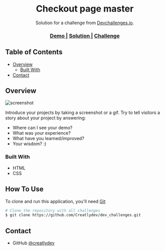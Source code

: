 <h1 align="center">Checkout page master</h1>

<div align="center">
   Solution for a challenge from  <a href="http://devchallenges.io" target="_blank">Devchallenges.io</a>.
</div>

<div align="center">
  <h3>
    <a href="https://checkout-page-main.netlify.app/">
      Demo
    </a>
    <span> | </span>
    <a href="https://devchallenges.io/solutions/o2xgth8V87nCT6Sq6n8B">
      Solution
    </a>
    <span> | </span>
    <a href="https://devchallenges.io/challenges/0J1NxxGhOUYVqihwegfO">
      Challenge
    </a>
  </h3>
</div>

<!-- TABLE OF CONTENTS -->

## Table of Contents

- [Overview](#overview)
  - [Built With](#built-with)
- [Contact](#contact)

<!-- OVERVIEW -->

## Overview

![screenshot](https://user-images.githubusercontent.com/16707738/92399059-5716eb00-f132-11ea-8b14-bcacdc8ec97b.png)

Introduce your projects by taking a screenshot or a gif. Try to tell visitors a story about your project by answering:

- Where can I see your demo?
- What was your experience?
- What have you learned/improved?
- Your wisdom? :) 
### Built With

<!-- This section should list any major frameworks that you built your project using. Here are a few examples.-->
- HTML
- CSS



## How To Use

To clone and run this application, you'll need [Git](https://git-scm.com) 

```bash
# Clone the repository with all challenges
$ git clone https://github.com/Creatlydev/dev_challenges.git
```

## Contact

- GitHub [@creatlydev](https://github.com/Creatlydev)
